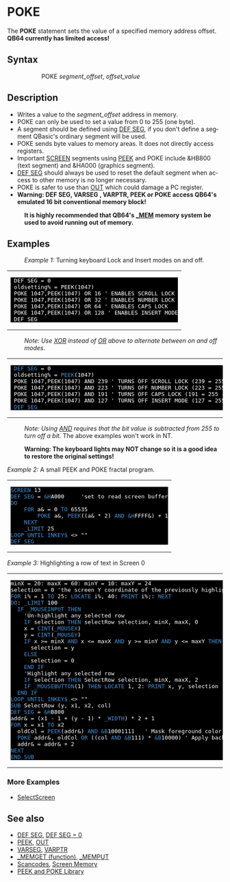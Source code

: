 <style>pre.codeide, pre.outputfixed, .outputcrt0 { background-color: #000 !important; color: #FFF !important; }</style><!DOCTYPE html>
<html class="client-nojs" dir="ltr" lang="en">
<head>
<title>POKE - QB64 Phoenix Edition Wiki</title>
</head>
<body class="mediawiki ltr sitedir-ltr mw-hide-empty-elt ns-0 ns-subject page-POKE rootpage-POKE skin-vector action-view skin-vector-legacy vector-feature-language-in-header-enabled vector-feature-language-in-main-page-header-disabled vector-feature-language-alert-in-sidebar-disabled vector-feature-sticky-header-disabled vector-feature-sticky-header-edit-disabled vector-feature-table-of-contents-disabled vector-feature-visual-enhancement-next-disabled">
<div class="mw-body" id="content" role="main">
<a id="top"></a>
<h1 class="firstHeading mw-first-heading" id="firstHeading"><span class="mw-page-title-main">POKE</span></h1>
<div class="vector-body" id="bodyContent">
<div class="mw-body-content mw-content-ltr" dir="ltr" id="mw-content-text" lang="en"><div class="mw-parser-output"><p>The <b>POKE</b> statement sets the value of a specified memory address offset. <b>QB64 currently has limited access!</b>
</p>
<h2><span class="mw-headline" id="Syntax">Syntax</span></h2>
<dl><dd><dl><dd>POKE <i>segment_offset</i>, <i>offset_value</i></dd></dl></dd></dl>
<p>
</p>
<h2><span class="mw-headline" id="Description">Description</span></h2>
<ul><li>Writes a value to the <i>segment_offset</i> address in memory.</li>
<li>POKE can only be used to set a value from 0 to 255 (one byte).</li>
<li>A segment should be defined using <a href="DEF_SEG" title="DEF SEG">DEF SEG</a>, if you don't define a segment QBasic's ordinary segment will be used.</li>
<li>POKE sends byte values to memory areas. It does not directly access registers.</li>
<li>Important <a href="SCREEN" title="SCREEN">SCREEN</a> segments using <a href="PEEK" title="PEEK">PEEK</a> and <a class="mw-selflink selflink">POKE</a> include &amp;HB800 (text segment) and &amp;HA000 (graphics segment).</li>
<li><a href="DEF_SEG" title="DEF SEG">DEF SEG</a> should always be used to reset the default segment when access to other memory is no longer necessary.</li>
<li>POKE is safer to use than <a href="OUT" title="OUT">OUT</a> which could damage a PC register.</li>
<li><b>Warning: DEF SEG, VARSEG , VARPTR, PEEK or POKE access QB64's emulated 16 bit conventional memory block!</b></li></ul>
<dl><dd><b>It is highly recommended that QB64's <a href="MEM" title="MEM">_MEM</a> memory system be used to avoid running out of memory.</b></dd></dl>
<p>
</p>
<h2><span class="mw-headline" id="Examples">Examples</span></h2>
<dl><dd><i>Example 1:</i> Turning keyboard Lock and Insert modes on and off.</dd></dl>
<table cellpadding="15px" width="100%">
<tbody><tr>
<td><pre class="codeide"> DEF SEG = 0
 oldsetting% = PEEK(1047)
 POKE 1047,PEEK(1047) OR 16 ' ENABLES SCROLL LOCK
 POKE 1047,PEEK(1047) OR 32 ' ENABLES NUMBER LOCK
 POKE 1047,PEEK(1047) OR 64 ' ENABLES CAPS LOCK
 POKE 1047,PEEK(1047) OR 128 ' ENABLES INSERT MODE
 DEF SEG
</pre>
</td></tr></tbody></table>
<dl><dd><i>Note: Use <a class="mw-redirect" href="XOR" title="XOR">XOR</a> instead of <a href="OR" title="OR">OR</a> above to alternate between on and off modes.</i></dd></dl>
<table cellpadding="15px" width="100%">
<tbody><tr>
<td><pre class="codeide"> <a href="DEF_SEG" title="DEF SEG"><span style="color:#4593D8;">DEF SEG</span></a> = 0
 oldsetting% = <a href="PEEK" title="PEEK"><span style="color:#4593D8;">PEEK</span></a>(1047)
 POKE 1047,PEEK(1047) AND 239 ' TURNS OFF SCROLL LOCK (239 = 255 - 16)
 POKE 1047,PEEK(1047) AND 223 ' TURNS OFF NUMBER LOCK (223 = 255 - 32)
 POKE 1047,PEEK(1047) AND 191 ' TURNS OFF CAPS LOCK (191 = 255 - 64)
 POKE 1047,PEEK(1047) AND 127 ' TURNS OFF INSERT MODE (127 = 255 - 128)
 <a href="DEF_SEG" title="DEF SEG"><span style="color:#4593D8;">DEF SEG</span></a>
</pre>
</td></tr></tbody></table>
<dl><dd><i>Note: Using <a href="AND" title="AND">AND</a> requires that the bit value is subtracted from 255 to turn off a bit.</i> The above examples won't work in NT.</dd></dl>
<dl><dd><b>Warning: The keyboard lights may NOT change so it is a good idea to restore the original settings!</b></dd></dl>
<p>
<i>Example 2:</i> A small PEEK and POKE fractal program.
</p>
<table cellpadding="15px" width="100%">
<tbody><tr>
<td><pre class="codeide"><a href="SCREEN" title="SCREEN"><span style="color:#4593D8;">SCREEN</span></a> 13
<a href="DEF_SEG" title="DEF SEG"><span style="color:#4593D8;">DEF SEG</span></a> = <a href="%26H" title="&amp;H"><span style="color:#4593D8;">&amp;H</span></a>A000     'set to read screen buffer
<a class="mw-redirect" href="DO" title="DO"><span style="color:#4593D8;">DO</span></a>
    <a href="FOR...NEXT" title="FOR...NEXT"><span style="color:#4593D8;">FOR</span></a> a&amp; = 0 <a href="TO" title="TO"><span style="color:#4593D8;">TO</span></a> 65535
        <a class="mw-selflink selflink"><span style="color:#4593D8;">POKE</span></a> a&amp;, <a href="PEEK" title="PEEK"><span style="color:#4593D8;">PEEK</span></a>((a&amp; * 2) <a href="AND_(boolean)" title="AND (boolean)"><span style="color:#4593D8;">AND</span></a> <a href="%26H" title="&amp;H"><span style="color:#4593D8;">&amp;H</span></a>FFFF&amp;) + 1
    <a href="NEXT" title="NEXT"><span style="color:#4593D8;">NEXT</span></a>
    <a href="LIMIT" title="LIMIT"><span style="color:#4593D8;">_LIMIT</span></a> 25
<a href="LOOP" title="LOOP"><span style="color:#4593D8;">LOOP</span></a> <a href="UNTIL" title="UNTIL"><span style="color:#4593D8;">UNTIL</span></a> <a href="INKEY$" title="INKEY$"><span style="color:#4593D8;">INKEY$</span></a> &lt;&gt; ""
<a href="DEF_SEG" title="DEF SEG"><span style="color:#4593D8;">DEF SEG</span></a>
</pre>
</td></tr></tbody></table>
<p>
<i>Example 3:</i> Highlighting a row of text in Screen 0
</p>
<table cellpadding="15px" width="100%">
<tbody><tr>
<td><pre class="codeide">minX = 20: maxX = 60: minY = 10: maxY = 24
selection = 0 'the screen Y coordinate of the previously highlighted item
<a href="FOR" title="FOR"><span style="color:#4593D8;">FOR</span></a> i% = 1 <a href="TO" title="TO"><span style="color:#4593D8;">TO</span></a> 25: <a href="LOCATE" title="LOCATE"><span style="color:#4593D8;">LOCATE</span></a> i%, 40: <a href="PRINT" title="PRINT"><span style="color:#4593D8;">PRINT</span></a> i%;: <a href="NEXT" title="NEXT"><span style="color:#4593D8;">NEXT</span></a>
<a class="mw-redirect" href="DO" title="DO"><span style="color:#4593D8;">DO</span></a>: <a href="LIMIT" title="LIMIT"><span style="color:#4593D8;">_LIMIT</span></a> 100
  <a class="mw-redirect" href="IF" title="IF"><span style="color:#4593D8;">IF</span></a> <a href="MOUSEINPUT" title="MOUSEINPUT"><span style="color:#4593D8;">_MOUSEINPUT</span></a> <a href="THEN" title="THEN"><span style="color:#4593D8;">THEN</span></a>
    'Un-highlight any selected row
    <a class="mw-redirect" href="IF" title="IF"><span style="color:#4593D8;">IF</span></a> selection <a href="THEN" title="THEN"><span style="color:#4593D8;">THEN</span></a> selectRow selection, minX, maxX, 0
    x = <a href="CINT" title="CINT"><span style="color:#4593D8;">CINT</span></a>(<a href="MOUSEX" title="MOUSEX"><span style="color:#4593D8;">_MOUSEX</span></a>)
    y = <a href="CINT" title="CINT"><span style="color:#4593D8;">CINT</span></a>(<a href="MOUSEY" title="MOUSEY"><span style="color:#4593D8;">_MOUSEY</span></a>)
    <a class="mw-redirect" href="IF" title="IF"><span style="color:#4593D8;">IF</span></a> x &gt;= minX <a href="AND_(boolean)" title="AND (boolean)"><span style="color:#4593D8;">AND</span></a> x &lt;= maxX <a href="AND_(boolean)" title="AND (boolean)"><span style="color:#4593D8;">AND</span></a> y &gt;= minY <a href="AND_(boolean)" title="AND (boolean)"><span style="color:#4593D8;">AND</span></a> y &lt;= maxY <a href="THEN" title="THEN"><span style="color:#4593D8;">THEN</span></a>
      selection = y
    <a href="ELSE" title="ELSE"><span style="color:#4593D8;">ELSE</span></a>
      selection = 0
    <a class="mw-redirect" href="END_IF" title="END IF"><span style="color:#4593D8;">END IF</span></a>
    'Highlight any selected row
    <a class="mw-redirect" href="IF" title="IF"><span style="color:#4593D8;">IF</span></a> selection <a href="THEN" title="THEN"><span style="color:#4593D8;">THEN</span></a> SelectRow selection, minX, maxX, 2
    <a class="mw-redirect" href="IF" title="IF"><span style="color:#4593D8;">IF</span></a> <a href="MOUSEBUTTON" title="MOUSEBUTTON"><span style="color:#4593D8;">_MOUSEBUTTON</span></a>(1) <a href="THEN" title="THEN"><span style="color:#4593D8;">THEN</span></a> <a href="LOCATE" title="LOCATE"><span style="color:#4593D8;">LOCATE</span></a> 1, 2: <a href="PRINT" title="PRINT"><span style="color:#4593D8;">PRINT</span></a> x, y, selection
  <a class="mw-redirect" href="END_IF" title="END IF"><span style="color:#4593D8;">END IF</span></a>
<a href="LOOP" title="LOOP"><span style="color:#4593D8;">LOOP</span></a> <a href="UNTIL" title="UNTIL"><span style="color:#4593D8;">UNTIL</span></a> <a href="INKEY$" title="INKEY$"><span style="color:#4593D8;">INKEY$</span></a> &lt;&gt; ""
<a href="SUB" title="SUB"><span style="color:#4593D8;">SUB</span></a> SelectRow (y, x1, x2, col)
<a href="DEF_SEG" title="DEF SEG"><span style="color:#4593D8;">DEF SEG</span></a> = <a href="%26H" title="&amp;H"><span style="color:#4593D8;">&amp;H</span></a>B800
addr&amp; = (x1 - 1 + (y - 1) * <a href="WIDTH_(function)" title="WIDTH (function)"><span style="color:#4593D8;">_WIDTH</span></a>) * 2 + 1
<a href="FOR" title="FOR"><span style="color:#4593D8;">FOR</span></a> x = x1 <a href="TO" title="TO"><span style="color:#4593D8;">TO</span></a> x2
  oldCol = <a href="PEEK" title="PEEK"><span style="color:#4593D8;">PEEK</span></a>(addr&amp;) <a href="AND_(boolean)" title="AND (boolean)"><span style="color:#4593D8;">AND</span></a> <a href="%26B" title="&amp;B"><span style="color:#4593D8;">&amp;B</span></a>10001111   ' Mask foreground color and blink bit
  <a class="mw-selflink selflink"><span style="color:#4593D8;">POKE</span></a> addr&amp;, oldCol <a href="OR" title="OR"><span style="color:#4593D8;">OR</span></a> ((col <a href="AND_(boolean)" title="AND (boolean)"><span style="color:#4593D8;">AND</span></a> <a href="%26B" title="&amp;B"><span style="color:#4593D8;">&amp;B</span></a>111) * <a href="%26B" title="&amp;B"><span style="color:#4593D8;">&amp;B</span></a>10000) ' Apply background color
  addr&amp; = addr&amp; + 2
<a href="NEXT" title="NEXT"><span style="color:#4593D8;">NEXT</span></a>
<a href="END_SUB" title="END SUB"><span style="color:#4593D8;">END SUB</span></a>
</pre>
</td></tr></tbody></table>
<h3><span class="mw-headline" id="More_Examples">More Examples</span></h3>
<ul><li><a href="SelectScreen" title="SelectScreen">SelectScreen</a></li></ul>
<p>
</p>
<h2><span class="mw-headline" id="See_also">See also</span></h2>
<ul><li><a href="DEF_SEG" title="DEF SEG">DEF SEG</a>, <a href="DEF_SEG_%3D_0" title="DEF SEG = 0">DEF SEG = 0</a></li>
<li><a href="PEEK" title="PEEK">PEEK</a>, <a href="OUT" title="OUT">OUT</a></li>
<li><a href="VARSEG" title="VARSEG">VARSEG</a>, <a href="VARPTR" title="VARPTR">VARPTR</a></li>
<li><a href="MEMGET_(function)" title="MEMGET (function)">_MEMGET (function)</a>, <a href="MEMPUT" title="MEMPUT">_MEMPUT</a></li>
<li><a href="Scancodes" title="Scancodes">Scancodes</a>, <a href="Screen_Memory" title="Screen Memory">Screen Memory</a></li>
<li><a href="PEEK_and_POKE_Library" title="PEEK and POKE Library">PEEK and POKE Library</a></li></ul>
<p>
</p>
<!-- 
NewPP limit report
Cached time: 20240715061359
Cache expiry: 86400
Reduced expiry: false
Complications: [show‐toc]
CPU time usage: 0.056 seconds
Real time usage: 0.089 seconds
Preprocessor visited node count: 684/1000000
Post‐expand include size: 4351/2097152 bytes
Template argument size: 668/2097152 bytes
Highest expansion depth: 3/100
Expensive parser function count: 0/100
Unstrip recursion depth: 0/20
Unstrip post‐expand size: 0/5000000 bytes
-->
<!--
Transclusion expansion time report (%,ms,calls,template)
100.00%   28.028      1 -total
 17.60%    4.934     69 Template:Cl
 10.90%    3.055      1 Template:PageSyntax
 10.88%    3.050      1 Template:PageSeeAlso
 10.61%    2.975      1 Template:PageExamples
  9.35%    2.621      1 Template:PageNavigation
  8.90%    2.494      1 Template:PageDescription
  8.54%    2.394      4 Template:CodeStart
  7.51%    2.104      4 Template:CodeEnd
-->
<!-- Saved in parser cache with key qb64pnix_mw19894-mwmb_:pcache:idhash:500-0!canonical and timestamp 20240715061359 and revision id 7715.
 -->
</div>
</div>
</div>
</div>
</body>
</html>